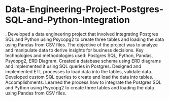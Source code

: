 # Data-Engineering-Project-Postgres-SQL-and-Python-Integration
. Developed a data engineering project that involved integrating Postgres SQL and Python using Psycopg2 to create three tables and loading the data using Pandas from CSV files. The objective of the project was to analyze and manipulate data to derive insights for business decisions.
Key technologies and methodologies used: Postgres SQL, Python, Pandas, Psycopg2, ERD Diagram.
Created a database schema using ERD diagrams and implemented it using SQL queries in Postgres.
Designed and implemented ETL processes to load data into the tables, validate data.
Developed custom SQL queries to create and load the data into tables.
Accomplishments: Learned the process how to integrate the Postgres SQL and Python using Psycopg2 to create three tables and loading the data using Pandas from CSV files.
